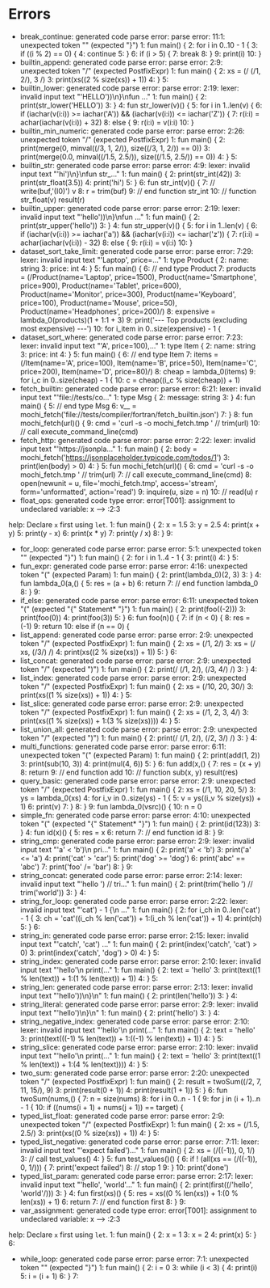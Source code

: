 # Errors

- break_continue: generated code parse error: parse error: 11:1: unexpected token "<EOF>" (expected "}")
  1: fun main() {
  2:   for i in 0..10 - 1 {
  3:     if ((i % 2) == 0) {
  4:       continue
  5:     }
  6:     if (i > 5) {
  7:       break
  8:     }
  9:     print(i)
 10: }
- builtin_append: generated code parse error: parse error: 2:9: unexpected token "/" (expected PostfixExpr)
  1: fun main() {
  2:   xs = (/ (/1, 2/), 3 /)
  3:   print(xs((2 % size(xs)) + 1))
  4: }
  5: 
- builtin_lower: generated code parse error: parse error: 2:19: lexer: invalid input text "'HELLO'))\n}\nfun ..."
  1: fun main() {
  2:   print(str_lower('HELLO'))
  3: }
  4: fun str_lower(v)() {
  5:   for i in 1..len(v) {
  6:     if (iachar(v(i:i)) >= iachar('A'))  &&  (iachar(v(i:i)) <= iachar('Z')) {
  7:       r(i:i) = achar(iachar(v(i:i)) + 32)
  8:     else {
  9:       r(i:i) = v(i:i)
 10:     }
- builtin_min_numeric: generated code parse error: parse error: 2:26: unexpected token "/" (expected PostfixExpr)
  1: fun main() {
  2:   print(merge(0, minval((/3, 1, 2/)), size((/3, 1, 2/)) == 0))
  3:   print(merge(0.0, minval((/1.5, 2.5/)), size((/1.5, 2.5/)) == 0))
  4: }
  5: 
- builtin_str: generated code parse error: parse error: 4:9: lexer: invalid input text "'hi')\n}\nfun str_..."
  1: fun main() {
  2:   print(str_int(42))
  3:   print(str_float(3.5))
  4:   print('hi')
  5: }
  6: fun str_int(v)() {
  7:   // write(buf,'(I0)') v
  8:   r = trim(buf)
  9:   // end function str_int
 10:   // function str_float(v) result(r)
- builtin_upper: generated code parse error: parse error: 2:19: lexer: invalid input text "'hello'))\n}\nfun ..."
  1: fun main() {
  2:   print(str_upper('hello'))
  3: }
  4: fun str_upper(v)() {
  5:   for i in 1..len(v) {
  6:     if (iachar(v(i:i)) >= iachar('a'))  &&  (iachar(v(i:i)) <= iachar('z')) {
  7:       r(i:i) = achar(iachar(v(i:i)) - 32)
  8:     else {
  9:       r(i:i) = v(i:i)
 10:     }
- dataset_sort_take_limit: generated code parse error: parse error: 7:29: lexer: invalid input text "'Laptop', price=..."
  1: type Product {
  2:   name: string
  3:   price: int
  4: }
  5: fun main() {
  6:   // end type Product
  7:   products = (/Product(name='Laptop', price=1500), Product(name='Smartphone', price=900), Product(name='Tablet', price=600), Product(name='Monitor', price=300), Product(name='Keyboard', price=100), Product(name='Mouse', price=50), Product(name='Headphones', price=200)/)
  8:   expensive = lambda_0(products)(1 + 1:1 + 3)
  9:   print('--- Top products (excluding most expensive) ---')
 10:   for i_item in 0..size(expensive) - 1 {
- dataset_sort_where: generated code parse error: parse error: 7:23: lexer: invalid input text "'A', price=100),..."
  1: type Item {
  2:   name: string
  3:   price: int
  4: }
  5: fun main() {
  6:   // end type Item
  7:   items = (/Item(name='A', price=100), Item(name='B', price=50), Item(name='C', price=200), Item(name='D', price=80)/)
  8:   cheap = lambda_0(items)
  9:   for i_c in 0..size(cheap) - 1 {
 10:     c = cheap((i_c % size(cheap)) + 1)
- fetch_builtin: generated code parse error: parse error: 6:21: lexer: invalid input text "'file://tests/co..."
  1: type Msg {
  2:   message: string
  3: }
  4: fun main() {
  5:   // end type Msg
  6:   v__ = mochi_fetch('file://tests/compiler/fortran/fetch_builtin.json')
  7: }
  8: fun mochi_fetch(url)() {
  9:   cmd = 'curl -s -o mochi_fetch.tmp ' // trim(url)
 10:   // call execute_command_line(cmd)
- fetch_http: generated code parse error: parse error: 2:22: lexer: invalid input text "'https://jsonpla..."
  1: fun main() {
  2:   body = mochi_fetch('https://jsonplaceholder.typicode.com/todos/1')
  3:   print(len(body) > 0)
  4: }
  5: fun mochi_fetch(url)() {
  6:   cmd = 'curl -s -o mochi_fetch.tmp ' // trim(url)
  7:   // call execute_command_line(cmd)
  8:   open(newunit = u, file='mochi_fetch.tmp', access='stream', form='unformatted', action='read')
  9:   inquire(u, size = n)
 10:   // read(u) r
- float_ops: generated code type error: error[T001]: assignment to undeclared variable: x
  --> :2:3

help:
  Declare `x` first using `let`.
  1: fun main() {
  2:   x = 1.5
  3:   y = 2.5
  4:   print(x + y)
  5:   print(y - x)
  6:   print(x * y)
  7:   print(y / x)
  8: }
  9: 
- for_loop: generated code parse error: parse error: 5:1: unexpected token "<EOF>" (expected "}")
  1: fun main() {
  2:   for i in 1..4 - 1 {
  3:     print(i)
  4: }
  5: 
- fun_expr: generated code parse error: parse error: 4:16: unexpected token "(" (expected Param)
  1: fun main() {
  2:   print(lambda_0)(2, 3)
  3: }
  4: fun lambda_0(a,() {
  5:   res = (a + b)
  6:   return
  7:   // end function lambda_0
  8: }
  9: 
- if_else: generated code parse error: parse error: 6:11: unexpected token "(" (expected "{" Statement* "}")
  1: fun main() {
  2:   print(foo((-2)))
  3:   print(foo(0))
  4:   print(foo(3))
  5: }
  6: fun foo(n)() {
  7:   if (n < 0) {
  8:     res = (-1)
  9:     return
 10:   else if (n == 0) {
- list_append: generated code parse error: parse error: 2:9: unexpected token "/" (expected PostfixExpr)
  1: fun main() {
  2:   xs = (/1, 2/)
  3:   xs = (/ xs, (/3/) /)
  4:   print(xs((2 % size(xs)) + 1))
  5: }
  6: 
- list_concat: generated code parse error: parse error: 2:9: unexpected token "/" (expected ")")
  1: fun main() {
  2:   print(/ (/1, 2/), (/3, 4/) /)
  3: }
  4: 
- list_index: generated code parse error: parse error: 2:9: unexpected token "/" (expected PostfixExpr)
  1: fun main() {
  2:   xs = (/10, 20, 30/)
  3:   print(xs((1 % size(xs)) + 1))
  4: }
  5: 
- list_slice: generated code parse error: parse error: 2:9: unexpected token "/" (expected PostfixExpr)
  1: fun main() {
  2:   xs = (/1, 2, 3, 4/)
  3:   print(xs((1 % size(xs)) + 1:(3 % size(xs))))
  4: }
  5: 
- list_union_all: generated code parse error: parse error: 2:9: unexpected token "/" (expected ")")
  1: fun main() {
  2:   print(/ (/1, 2/), (/2, 3/) /)
  3: }
  4: 
- multi_functions: generated code parse error: parse error: 6:11: unexpected token "(" (expected Param)
  1: fun main() {
  2:   print(add(1, 2))
  3:   print(sub(10, 3))
  4:   print(mul(4, 6))
  5: }
  6: fun add(x,() {
  7:   res = (x + y)
  8:   return
  9:   // end function add
 10:   // function sub(x, y) result(res)
- query_basic: generated code parse error: parse error: 2:9: unexpected token "/" (expected PostfixExpr)
  1: fun main() {
  2:   xs = (/1, 10, 20, 5/)
  3:   ys = lambda_0(xs)
  4:   for i_v in 0..size(ys) - 1 {
  5:     v = ys((i_v % size(ys)) + 1)
  6:     print(v)
  7:   }
  8: }
  9: fun lambda_0(vsrc)() {
 10:   n = 0
- simple_fn: generated code parse error: parse error: 4:10: unexpected token "(" (expected "{" Statement* "}")
  1: fun main() {
  2:   print(id(123))
  3: }
  4: fun id(x)() {
  5:   res = x
  6:   return
  7:   // end function id
  8: }
  9: 
- string_cmp: generated code parse error: parse error: 2:9: lexer: invalid input text "'a' < 'b')\n  pri..."
  1: fun main() {
  2:   print('a' < 'b')
  3:   print('a' <= 'a')
  4:   print('cat' > 'car')
  5:   print('dog' >= 'dog')
  6:   print('abc' == 'abc')
  7:   print('foo' /= 'bar')
  8: }
  9: 
- string_concat: generated code parse error: parse error: 2:14: lexer: invalid input text "'hello ') // tri..."
  1: fun main() {
  2:   print(trim('hello ') // trim('world'))
  3: }
  4: 
- string_for_loop: generated code parse error: parse error: 2:22: lexer: invalid input text "'cat') - 1 {\n   ..."
  1: fun main() {
  2:   for i_ch in 0..len('cat') - 1 {
  3:     ch = 'cat'((i_ch % len('cat')) + 1:(i_ch % len('cat')) + 1)
  4:     print(ch)
  5: }
  6: 
- string_in: generated code parse error: parse error: 2:15: lexer: invalid input text "'catch', 'cat') ..."
  1: fun main() {
  2:   print(index('catch', 'cat') > 0)
  3:   print(index('catch', 'dog') > 0)
  4: }
  5: 
- string_index: generated code parse error: parse error: 2:10: lexer: invalid input text "'hello'\n  print(..."
  1: fun main() {
  2:   text = 'hello'
  3:   print(text((1 % len(text)) + 1:(1 % len(text)) + 1))
  4: }
  5: 
- string_len: generated code parse error: parse error: 2:13: lexer: invalid input text "'hello'))\n}\n"
  1: fun main() {
  2:   print(len('hello'))
  3: }
  4: 
- string_literal: generated code parse error: parse error: 2:9: lexer: invalid input text "'hello')\n}\n"
  1: fun main() {
  2:   print('hello')
  3: }
  4: 
- string_negative_index: generated code parse error: parse error: 2:10: lexer: invalid input text "'hello'\n  print(..."
  1: fun main() {
  2:   text = 'hello'
  3:   print(text(((-1) % len(text)) + 1:((-1) % len(text)) + 1))
  4: }
  5: 
- string_slice: generated code parse error: parse error: 2:10: lexer: invalid input text "'hello'\n  print(..."
  1: fun main() {
  2:   text = 'hello'
  3:   print(text((1 % len(text)) + 1:(4 % len(text))))
  4: }
  5: 
- two_sum: generated code parse error: parse error: 2:20: unexpected token "/" (expected PostfixExpr)
  1: fun main() {
  2:   result = twoSum((/2, 7, 11, 15/), 9)
  3:   print(result(0 + 1))
  4:   print(result(1 + 1))
  5: }
  6: fun twoSum(nums,() {
  7:   n = size(nums)
  8:   for i in 0..n - 1 {
  9:     for j in (i + 1)..n - 1 {
 10:       if ((nums(i + 1) + nums(j + 1)) == target) {
- typed_list_float: generated code parse error: parse error: 2:9: unexpected token "/" (expected PostfixExpr)
  1: fun main() {
  2:   xs = (/1.5, 2.5/)
  3:   print(xs((0 % size(xs)) + 1))
  4: }
  5: 
- typed_list_negative: generated code parse error: parse error: 7:11: lexer: invalid input text "'expect failed')..."
  1: fun main() {
  2:   xs = (/((-1)), 0, 1/)
  3:   // call test_values()
  4: }
  5: fun test_values()() {
  6:   if ! (all(xs == (/((-1)), 0, 1/))) {
  7:     print('expect failed')
  8:     // stop 1
  9:   }
 10:   print('done')
- typed_list_param: generated code parse error: parse error: 2:17: lexer: invalid input text "'hello', 'world'..."
  1: fun main() {
  2:   print(first((/'hello', 'world'/)))
  3: }
  4: fun first(xs)() {
  5:   res = xs((0 % len(xs)) + 1:(0 % len(xs)) + 1)
  6:   return
  7:   // end function first
  8: }
  9: 
- var_assignment: generated code type error: error[T001]: assignment to undeclared variable: x
  --> :2:3

help:
  Declare `x` first using `let`.
  1: fun main() {
  2:   x = 1
  3:   x = 2
  4:   print(x)
  5: }
  6: 
- while_loop: generated code parse error: parse error: 7:1: unexpected token "<EOF>" (expected "}")
  1: fun main() {
  2:   i = 0
  3:   while (i < 3) {
  4:     print(i)
  5:     i = (i + 1)
  6: }
  7: 
